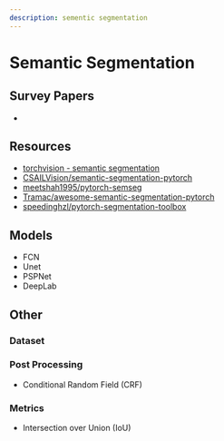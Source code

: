 ```yaml
---
description: sementic segmentation
---
```


# Semantic Segmentation

## Survey Papers

* 
## Resources

* [torchvision - semantic segmentation](https://pytorch.org/docs/stable/torchvision/models.html#semantic-segmentation)
* [CSAILVision/semantic-segmentation-pytorch](https://github.com/CSAILVision/semantic-segmentation-pytorch)
* [meetshah1995/pytorch-semseg](https://github.com/meetshah1995/pytorch-semseg)
* [Tramac/awesome-semantic-segmentation-pytorch](https://github.com/Tramac/awesome-semantic-segmentation-pytorch)
* [speedinghzl/pytorch-segmentation-toolbox](https://github.com/speedinghzl/pytorch-segmentation-toolbox)

## Models

* FCN
* Unet
* PSPNet
* DeepLab

## Other

### Dataset

### Post Processing

* Conditional Random Field \(CRF\)

### Metrics

* Intersection over Union \(IoU\)



